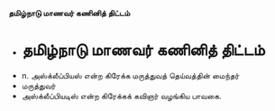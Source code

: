 **தமிழ்நாடு மாணவர் கணினித் திட்டம்**
- # தமிழ்நாடு மாணவர் கணினித் திட்டம்
- n. அஸ்க்லீப்பியஸ் என்ற கிரேக்க மருத்துவத் தெய்வத்தின் மைந்தர்
- மருத்துவர்
- அஸ்க்லீப்பியடிஸ் என்ற கிரேக்கக் கவிஞர் வழங்கிய பாவகை.

